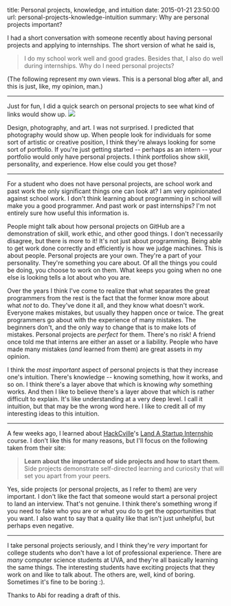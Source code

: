 title: Personal projects, knowledge, and intuition
date: 2015-01-21 23:50:00
url: personal-projects-knowledge-intuition
summary: Why are personal projects important?

I had a short conversation with someone recently about having personal projects and applying to internships. The short version of what he said is,

> I do my school work well and good grades. Besides that, I also do well during internships. Why do I need personal projects?

(The following represent my own views. This is a personal blog after all, and this is just, like, my opinion, man.)

---

Just for fun, I did a quick search on personal projects to see what kind of links would show up.
![](http://i.imgur.com/FcmrHYL.png)

Design, photography, and art. I was not surprised. I predicted that photography would show up. When people look for individuals for some sort of artistic or creative position, I think they're always looking for some sort of portfolio. If you're just getting started -- perhaps as an intern -- your portfolio would only have personal projects. I think portfolios show skill, personality, and experience. How else could you get those?

---

For a student who does not have personal projects, are school work and past work the only significant things one can look at? I am very opinionated against school work. I don't think learning about programming in school will make you a good programmer. And past work or past internships? I'm not entirely sure how useful this information is.

People might talk about how personal projects on GitHub are a demonstration of skill, work ethic, and other good things. I don't necessarily disagree, but there is more to it! It's not just about programming. Being able to get work done correctly and efficiently is how we judge machines. This is about people. Personal projects are your own. They're a part of your personality. They're something you care about. Of all the things you could be doing, you choose to work on them. What keeps you going when no one else is looking tells a lot about who you are.

Over the years I think I've come to realize that what separates the great programmers from the rest is the fact that the former know more about what *not* to do. They've done it all, and they know what doesn't work. Everyone makes mistakes, but usually they happen once or twice. The great programmers go about with the experience of many mistakes. The beginners don't, and the only way to change that is to make lots of mistakes. Personal projects are *perfect* for them. There's no risk! A friend once told me that interns are either an asset or a liability. People who have made many mistakes (*and* learned from them) are great assets in my opinion.

I think the *most important* aspect of personal projects is that they increase one's intuition. There's knowledge -- knowing something, how it works, and so on. I think there's a layer above that which is knowing *why* something works. And then I like to believe there's a layer above that which is rather difficult to explain. It's like understanding at a very deep level. I call it intuition, but that may be the wrong word here. I like to credit all of my interesting ideas to this intuition.

---

A few weeks ago, I learned about [HackCville](http://hackcville.com/)'s [Land A Startup Internship](http://januaryterm.splashthat.com/) course. I don't like this for many reasons, but I'll focus on the following taken from their site:

> **Learn about the importance of side projects and how to start them.**
> Side projects demonstrate self-directed learning and curiosity that will set you apart from your peers.

Yes, side projects (or personal projects, as I refer to them) are very important. I don't like the fact that someone would start a personal project to land an interview. That's not genuine. I think there's something wrong if you need to fake who you are or what you do to get the opportunities that you want. I also want to say that a quality like that isn't just unhelpful, but perhaps even negative.

---

I take personal projects seriously, and I think they're *very* important for college students who don't have a lot of professional experience. There are *many* computer science students at UVA, and they're all basically learning the same things. The interesting students have exciting projects that they work on and like to talk about. The others are, well, kind of boring. Sometimes it's fine to be boring :).

Thanks to Abi for reading a draft of this.
